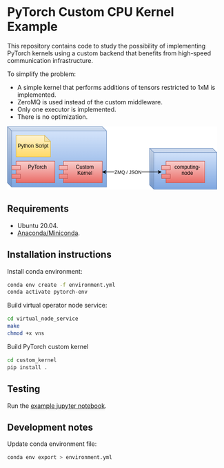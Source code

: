 PyTorch Custom CPU Kernel Example
=================================

This repository contains code to study the possibility of implementing PyTorch kernels using a custom backend that benefits from high-speed communication infrastructure.

To simplify the problem:

- A simple kernel that performs additions of tensors restricted to 1xM is implemented.
- ZeroMQ is used instead of the custom middleware.
- Only one executor is implemented.
- There is no optimization.

![Deployment](./assets/deployment.png)

Requirements
------------

- Ubuntu 20.04.
- [Anaconda/Miniconda](https://www.anaconda.com/).

Installation instructions
-------------------------

Install conda environment:

~~~bash
conda env create -f environment.yml
conda activate pytorch-env
~~~

Build virtual operator node service:

~~~bash
cd virtual_node_service
make
chmod +x vns
~~~

Build PyTorch custom kernel

~~~bash
cd custom_kernel
pip install .
~~~

Testing
-------

Run the [example jupyter notebook](./tests/CustomKernel.ipynb).

Development notes
-----------------

Update conda environment file:

~~~bash
conda env export > environment.yml
~~~